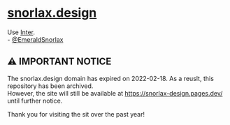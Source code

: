 # [snorlax.design]

Use [Inter].  
\- [@EmeraldSnorlax]

## ⚠ IMPORTANT NOTICE

The snorlax.design domain has expired on 2022-02-18. As a reuslt, this repository has been archived.  
However, the site will still be available at <https://snorlax-design.pages.dev/> until further notice.

Thank you for visiting the sit over the past year!

[snorlax.design]: https://snorlax-design.pages.dev/
[@EmeraldSnorlax]: https://github.com/EmeraldSnorlax/
[Inter]: https://rsms.me/inter/

